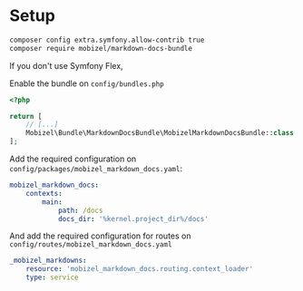 # Setup

```bash
composer config extra.symfony.allow-contrib true
composer require mobizel/markdown-docs-bundle
```

If you don't use Symfony Flex, 

Enable the bundle on `config/bundles.php`

```php
<?php

return [
    // [...]
    Mobizel\Bundle\MarkdownDocsBundle\MobizelMarkdownDocsBundle::class => ['all' => true],
];
```

Add the required configuration on `config/packages/mobizel_markdown_docs.yaml`: 

```yaml
mobizel_markdown_docs:
    contexts:
        main:
            path: /docs
            docs_dir: '%kernel.project_dir%/docs'
```

And add the required configuration for routes on `config/routes/mobizel_markdown_docs.yaml`

```yaml
_mobizel_markdowns:
    resource: 'mobizel_markdown_docs.routing.context_loader'
    type: service
```
